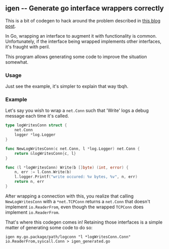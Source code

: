 ## igen -- Generate go interface wrappers correctly

This is a bit of codegen to hack around the problem described in [this blog
post](https://medium.com/@cep21/interface-wrapping-method-erasure-c523b3549912).

In Go, wrapping an interface to augment it with functionality is common. Unfortunately, if the interface being wrapped implements other interfaces, it's fraught with peril.

This program allows generating some code to improve the situation somewhat.

### Usage

Just see the example, it's simpler to explain that way tbqh.

### Example

Let's say you wish to wrap a `net.Conn` such that 'Write' logs a debug message
each time it's called.

```go
type logWritesConn struct {
	net.Conn
	logger *log.Logger
}

func NewLogWritesConn(c net.Conn, l *log.Logger) net.Conn {
	return &logWritesConn{c, l}
}

func (l *logWritesConn) Write(b []byte) (int, error) {
	n, err := l.Conn.Write(b)
	l.logger.Printf("write occured: %v bytes, %v", n, err)
	return n, err
}
```

After wrapping a connection with this, you realize that calling
`NewLogWritesConn` with a `*net.TCPConn` returns a `net.Conn` that doesn't
implement `io.ReaderFrom`, even though the wrapped `TCPConn` does implement
`io.ReaderFrom`.

That's where this codegen comes in! Retaining those interfaces is a simple matter of generating some code to do so:

```
igen my.go.package/path/logconn "l *logWritesConn.Conn" io.ReaderFrom,syscall.Conn > igen_generated.go
```
